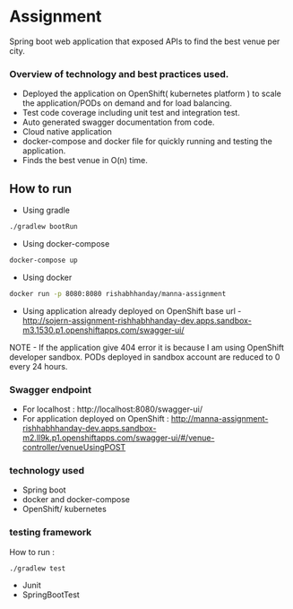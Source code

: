 # Assignment 

Spring boot web application that exposed APIs to find the best venue per city.

### Overview of technology and best practices used.

- Deployed the application on OpenShift( kubernetes platform ) to scale the application/PODs on demand and for load balancing.
- Test code coverage including unit test and integration test.
- Auto generated swagger documentation from code.
- Cloud native application
- docker-compose and docker file for quickly running and testing the application.
- Finds the best venue in O(n) time.

## How to run

- Using gradle

```sh
./gradlew bootRun
```

- Using docker-compose

```sh
docker-compose up
```

- Using docker

```sh
docker run -p 8080:8080 rishabhhanday/manna-assignment
```

- Using application already deployed on OpenShift
  base url - http://sojern-assignment-rishhabhhanday-dev.apps.sandbox-m3.1530.p1.openshiftapps.com/swagger-ui/

NOTE - If the application give 404 error it is because I am using OpenShift developer sandbox. PODs deployed in sandbox
account are reduced to 0 every 24 hours.

### Swagger endpoint
- For localhost : http://localhost:8080/swagger-ui/
- For application deployed on OpenShift : http://manna-assignment-rishhabhhanday-dev.apps.sandbox-m2.ll9k.p1.openshiftapps.com/swagger-ui/#/venue-controller/venueUsingPOST

### technology used

- Spring boot
- docker and docker-compose
- OpenShift/ kubernetes


### testing framework

How to run :
```sh 
./gradlew test
```

- Junit
- SpringBootTest


